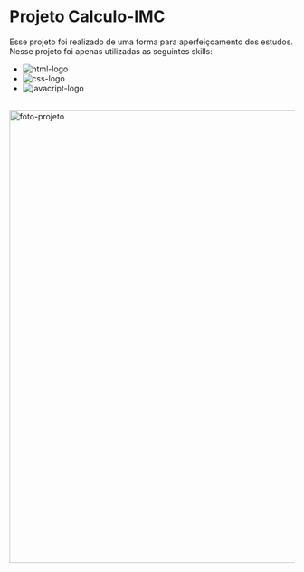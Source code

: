 <h1 aling="center">Projeto Calculo-IMC</h1>

<p>Esse projeto foi realizado de uma forma para aperfeiçoamento dos estudos. Nesse projeto foi apenas utilizadas as seguintes skills:

<ul>
<li><img src="https://img.shields.io/badge/HTML5-E34F26?style=for-the-badge&logo=html5&logoColor=white" alt="html-logo"></li>
<li><img src="https://img.shields.io/badge/CSS3-1572B6?style=for-the-badge&logo=css3&logoColor=white" alt="css-logo"></li>
<li><img src="https://img.shields.io/badge/JavaScript-F7DF1E?style=for-the-badge&logo=javascript&logoColor=black" alt="javacript-logo"></li>
<br>
</ul>
<img src="https://github.com/TulioFarias/Calculadora-IMC/blob/master/img/imc.png?raw=true" alt="foto-projeto" width="800px">

